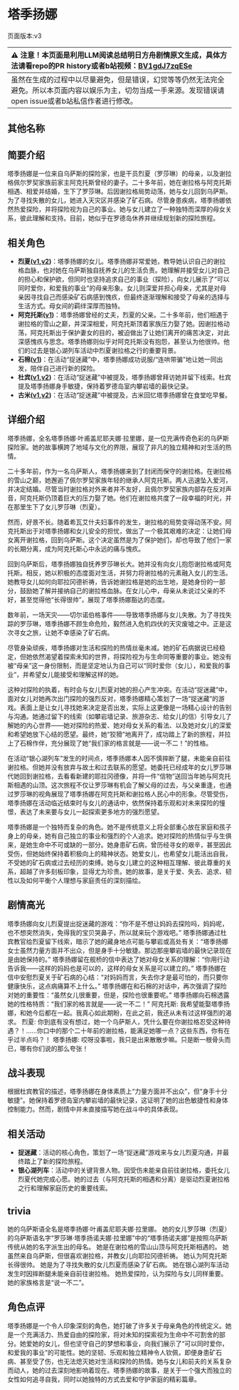 # 塔季扬娜
页面版本:v3
 

| :warning: 注意！本页面是利用LLM阅读总结明日方舟剧情原文生成，具体方法请看repo的PR history或者b站视频：[BV1gdJ7zqESe](https://www.bilibili.com/video/BV1gdJ7zqESe/)         |
|:----------------------------|
| 虽然在生成的过程中以尽量避免，但是错误，幻觉等等仍然无法完全避免。所以本页面内容以娱乐为主，切勿当成一手来源。发现错误请open issue或者b站私信作者进行修改。|



## 其他名称

## 简要介绍
塔季扬娜是一位来自乌萨斯的探险家，也是干员烈夏（罗莎琳）的母亲，以及谢拉格佩尔罗契家族前家主阿克托斯曾经的妻子。二十多年前，她在谢拉格与阿克托斯相遇、相爱并结婚，生下了罗莎琳。后因谢拉格局势动荡，她与女儿回到乌萨斯。为了寻找失散的女儿，她进入天灾区并感染了矿石病。尽管身患疾病，塔季扬娜依然热爱探险，并将探险视为自己的事业。她与女儿建立了一种独特而深厚的母女关系，彼此理解和支持。目前，她似乎在罗德岛休养并继续规划新的探险旅程。
## 相关角色
-   **烈夏([v1](../chars/char_194_leto.md),[v2](char_194_leto.md))**：塔季扬娜的女儿。塔季扬娜非常爱她，教导她认识自己的谢拉格血脉，也对她在乌萨斯独自抚养女儿的生活负责。她理解并接受女儿对自己的担心和保护欲，但同时也坚持追求自己的事业（探险），向女儿展示了“可以同时爱你，和爱我的事业”的母亲形象。女儿则深爱并担心母亲，尤其是对母亲因寻找自己而感染矿石病感到愧疚，但最终逐渐理解和接受了母亲的选择与生活方式。母女间的羁绊深厚而独特。
-   **阿克托斯([v1](../chars/extended_char_a_ke_tuo_si.md))**：塔季扬娜曾经的丈夫，烈夏的父亲。二十多年前，他们相遇于谢拉格的雪山之巅，并深深相爱，阿克托斯顶着家族压力娶了她。因谢拉格动荡，阿克托斯出于保护妻女的目的，被迫做出了让她们离开的痛苦决定，对此深感愧疚与思念。塔季扬娜则似乎对阿克托斯没有抱怨，甚至认为他很帅。他们的过去是银心湖列车活动中烈夏谢拉格之行的重要背景。
-   **石棉([v1](../chars/char_378_asbest.md))**：在活动“捉迷藏”中，塔季扬娜成功说服/“连哄带骗”地让她一同出发，陪伴自己进行新的探险。
-   **杜宾([v1](../chars/char_130_doberm.md),[v2](char_130_doberm.md))**：在活动“捉迷藏”中被提及，塔季扬娜曾拜访她并留下线索。杜宾提及塔季扬娜身手敏捷，保持着罗德岛室内攀岩墙的最快记录。
-   **古米([v1](../chars/char_196_sunbr.md),[v2](char_196_sunbr.md))**：在活动“捉迷藏”中被提及，古米回忆塔季扬娜曾在食堂吃早餐。
## 详细介绍
塔季扬娜，全名塔季扬娜·叶甫盖尼耶夫娜·拉里娜，是一位充满传奇色彩的乌萨斯探险家。她的故事横跨了地域与文化的界限，展现了非凡的独立精神和对生活的热情。

二十多年前，作为一名乌萨斯人，塔季扬娜来到了封闭而保守的谢拉格。在谢拉格的雪山之巅，她邂逅了佩尔罗契家族年轻的继承人阿克托斯。两人迅速坠入爱河，并决定结婚。尽管当时谢拉格对外来者并不友好，且佩尔罗契家族内部存在反对声音，阿克托斯仍顶着巨大的压力娶了她。他们在谢拉格共度了一段幸福的时光，并在那里生下了女儿罗莎琳（烈夏）。

然而，好景不长。随着希瓦艾什夫妇事件的发生，谢拉格的局势变得动荡不安。阿克托斯出于对塔季扬娜和女儿安全的担忧，做出了一个极其艰难的决定：让她们母女离开谢拉格，回到乌萨斯。这个决定虽然是为了保护她们，却也导致了他们一家的长期分离，成为阿克托斯心中永远的痛与愧疚。

回到乌萨斯后，塔季扬娜独自抚养罗莎琳长大。她并没有向女儿抱怨谢拉格或阿克托斯。相反，她以积极的态度面对生活，并努力将谢拉格的元素融入女儿的生活。她教导女儿如何向耶拉冈德祈祷，告诉她谢拉格是她的出生地，是她身份的一部分，鼓励她了解并接纳自己的谢拉格血脉。在女儿心中，母亲从未说过父亲的不好，甚至觉得他“长得很帅”，展现了塔季扬娜豁达的态度。

数年前，一场天灾——切尔诺伯格事件——导致塔季扬娜与女儿失散。为了寻找失踪的罗莎琳，塔季扬娜不顾生命危险，毅然进入危机四伏的天灾废墟之中。正是这次寻女之旅，让她不幸感染了矿石病。

尽管身染顽疾，塔季扬娜对生活和探险的热情丝毫未减。她的矿石病据说已经稳定，但她依然渴望着探索未知的世界，将探险视为与生命同等重要的事业。她没有被“母亲”这一身份限制，而是坚定地认为自己可以“同时爱你（女儿），和爱我的事业”，并希望女儿能接受和理解这样的她。

这种对探险的执着，有时会与女儿烈夏对她的担心产生冲突。在活动“捉迷藏”中，面对女儿对她再次出门探险的强烈反对，塔季扬娜精心策划了一场“捉迷藏”的游戏。表面上是让女儿寻找她来决定是否出发，实际上这更像是一场精心设计的告别与沟通。她通过留下的线索（如攀岩墙记录、旅游杂志、给女儿的信）引导女儿了解她的内心世界——她对探险的热爱、她对母女关系的看法、以及她对女儿的深爱和希望她放下心结的愿望。最终，她“狡猾”地离开了，成功踏上了新的旅程，并拉上了石棉作伴，充分展现了她“我们家的格言就是——说一不二！”的性格。

在活动“银心湖列车”发生的时间点，塔季扬娜本人因不慎摔断了腿，未能亲自前往谢拉格。但她并没有放弃与故土和过去联系的愿望。她委托已经成年的女儿罗莎琳代她回到谢拉格，去看看新建的耶拉冈德像，并将一件“信物”送回当年她与阿克托斯相遇的山顶。这次旅程不仅让罗莎琳有机会了解父母的过去，与父亲重逢，也通过罗莎琳的视角展现了塔季扬娜在阿克托斯和谢拉格人民心中的形象。尽管受伤，塔季扬娜在活动临近结束时与女儿的通话中，依然保持着乐观和对未来探险的憧憬，表达了未来要与女儿一起探索更多地方的强烈愿望。

塔季扬娜是一个独特而复杂的角色。她不是传统意义上将全部重心放在家庭和孩子身上的母亲，她有自己独立的事业和强烈的个人追求。她对探险的热情似乎与生俱来，是她生命中不可或缺的一部分。她身患矿石病，曾历经寻女的艰辛，甚至因此受伤，但她始终保持着积极向上的精神状态。她爱女儿，也希望女儿能活出自我，不受她的矿石病或过去经历的束缚。她与女儿建立的这种相互理解、彼此尊重的关系，超越了许多刻板印象，显得尤为珍贵。她的故事，是关于爱、失去、追求、韧性以及如何平衡个人理想与家庭责任的深刻描绘。
## 剧情高光
塔季扬娜向女儿烈夏提出捉迷藏的游戏：“你不是不想让妈妈去探险吗，妈妈呢，也不想突然消失，免得我的宝贝哭鼻子，所以就来玩个游戏吧。”
塔季扬娜通过杜宾教官给烈夏留下线索，暗示了她的藏身地点可能与攀岩或高处有关：“塔季扬娜女士虽然力量方面并不出众，但是身手十分敏捷。那边那座攀岩墙的最快记录现在是由她保持的。”
塔季扬娜留在舰桥的信中表达了她对母女关系的理解：“你用行动告诉我——这样的妈妈也是可以的，这样的母女关系是可以建立的。”
塔季扬娜在信中安慰烈夏关于矿石病的心结：“对妈妈而言，失去你才是最可怕的，而只要你健康快乐，这点病痛算不上什么。”
塔季扬娜在和石棉的对话中，再次强调了探险对她的重要性：“虽然女儿很重要，但是，探险也很重要呢。”
塔季扬娜向石棉透露她的性格特质：“我们家的格言就是——说一不二！”
阿克托斯: 我希望能娶塔季扬娜，和她今后都在一起。我真心如此期盼，在此之前，我还从未有过这样强烈的渴求。
烈夏: 你到底有没有想过，她一个乌萨斯人，凭什么要在你谢拉格忍受这种待遇？！......你口中的那个二十年前的谢拉格，能满足她哪一点？这些东西，你有在乎过半点吗？！
塔季扬娜: 哎呀没事啦，我只是出来散散步嘛。只是断一根骨头而已，哪有你们说的那么夸张！
## 战斗表现
根据杜宾教官的描述，塔季扬娜在身体素质上“力量方面并不出众”，但“身手十分敏捷”。她保持着罗德岛室内攀岩墙的最快记录，这证明了她的出色敏捷性和身体控制能力。然而，剧情中并未直接描写她在战斗中的具体表现。
## 相关活动
-   **捉迷藏**：活动的核心角色，策划了一场“捉迷藏”游戏来与女儿烈夏沟通，并最终踏上了新的探险旅程。
-   **银心湖列车**：活动中的关键背景人物。因受伤未能亲自前往谢拉格，委托女儿烈夏代她完成心愿。她的过去（与阿克托斯的相遇和分离）是驱动烈夏谢拉格之行和理解家庭历史的重要线索。
## trivia
她的乌萨斯语全名是塔季扬娜·叶甫盖尼耶夫娜·拉里娜。
她的女儿罗莎琳（烈夏）的乌萨斯语名字“罗莎琳·塔季扬诺夫娜·拉里娜”中的“塔季扬诺夫娜”是按照乌萨斯传统从她的名字派生出的母名。
她是在谢拉格的雪山山顶与阿克托斯相遇的。
她虽然来自乌萨斯，但很喜欢谢拉格，并教女儿向耶拉冈德祈祷。
她认为阿克托斯长得很帅。
她是为了寻找失散的女儿烈夏而感染了矿石病。
她在银心湖列车活动发生时因摔断腿未能亲自前往谢拉格。
她热爱探险，认为探险与女儿同样重要。
她的家族格言是“说一不二”。
## 角色点评
塔季扬娜是一个令人印象深刻的角色，她打破了许多关于母亲角色的传统定义。她是一个充满活力、热爱自由的探险家，将对未知的探索视为生命中不可割舍的部分。她爱她的女儿，但也坚守自己的梦想和事业，向我们展示了“可以同时爱你，和爱我的事业”的可能性。她的坚韧、乐观和独立精神令人钦佩，即便身患矿石病、甚至受了伤，也无法熄灭她对生活和探险的热情。她与女儿和前夫的关系复杂而动人，她的过去深刻地影响着现在。塔季扬娜的故事，是关于一个强大而独立的女性如何追寻自我，同时以她独特的方式去爱和守护家庭的精彩篇章。